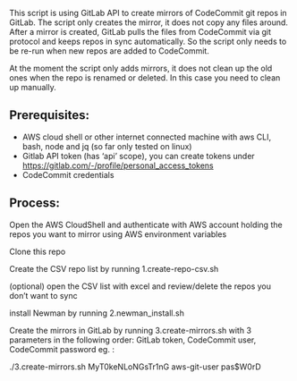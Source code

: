 This script is using GitLab API to create mirrors of CodeCommit git repos in GitLab. The script only creates the mirror, it does not copy any files around. After a mirror is  created, GitLab pulls the files from CodeCommit via git protocol and keeps repos in sync automatically. So the script only needs to be re-run when new repos are added to CodeCommit.

At the moment the script only adds mirrors, it does not clean up the old ones when the repo is renamed or deleted. In this case you need to clean up manually.

## Prerequisites:
* AWS cloud shell or other internet connected machine with aws CLI, bash, node and jq (so far only tested on linux)
* Gitlab API token (has ‘api’ scope), you can create tokens under https://gitlab.com/-/profile/personal_access_tokens
* CodeCommit credentials 

## Process:
Open the AWS CloudShell and authenticate with AWS account holding the repos you want to mirror using AWS environment variables

Clone this repo 

Create the CSV repo list by running 1.create-repo-csv.sh 

(optional) open the CSV list with excel and review/delete the repos you don’t want to sync

install Newman by running 2.newman_install.sh 

Create the mirrors in GitLab by running 3.create-mirrors.sh with 3 parameters in the following order: GitLab token, CodeCommit user, CodeCommit password
eg. :


./3.create-mirrors.sh MyT0keNLoNGsTr1nG aws-git-user pas$W0rD
